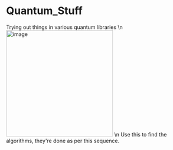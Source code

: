 # Quantum_Stuff
Trying out things in various quantum libraries
\n
<img width="289" alt="image" src="https://user-images.githubusercontent.com/65787459/178826014-64bbb8d6-63f3-43a8-b743-e0a5d71b1bbe.png">
\n
Use this to find the algorithms, they're done as per this sequence.
